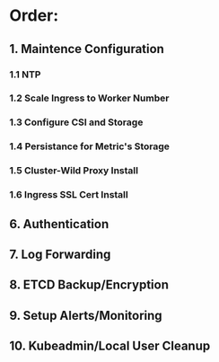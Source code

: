 # Order:
## 1. Maintence Configuration
### 1.1 NTP 
### 1.2 Scale Ingress to Worker Number
### 1.3 Configure CSI and Storage
### 1.4 Persistance for Metric's Storage
### 1.5 Cluster-Wild Proxy Install
### 1.6 Ingress SSL Cert Install
## 6. Authentication
## 7. Log Forwarding
## 8. ETCD Backup/Encryption
## 9. Setup Alerts/Monitoring
## 10. Kubeadmin/Local User Cleanup
